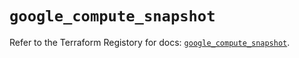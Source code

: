 # `google_compute_snapshot`

Refer to the Terraform Registory for docs: [`google_compute_snapshot`](https://www.terraform.io/docs/providers/google-beta/r/google_compute_snapshot).
